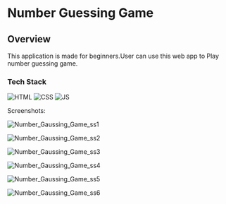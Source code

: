 
<h1>Number Guessing Game</h1>

<h2>Overview</h2>

<p>This application is made for beginners.User can use this web app to Play number guessing game.</p>

<h3>Tech Stack</h3>

![HTML](https://img.shields.io/badge/html5%20-%23E34F26.svg?&style=for-the-badge&logo=html5&logoColor=white)
![CSS](https://img.shields.io/badge/css3%20-%231572B6.svg?&style=for-the-badge&logo=css3&logoColor=white)
![JS](https://img.shields.io/badge/javascript%20-%23323330.svg?&style=for-the-badge&logo=javascript&logoColor=%23F7DF1E)

Screenshots:


![Number_Gaussing_Game_ss1](https://github.com/TechnicalAmanjeet/WebDev-ProjectKart/blob/Number_gaussing/19.Number_gaussing_game/images/ss1.png?raw=true)


![Number_Gaussing_Game_ss2](https://github.com/TechnicalAmanjeet/WebDev-ProjectKart/blob/Number_gaussing/19.Number_gaussing_game/images/ss2.png?raw=true)


![Number_Gaussing_Game_ss3](https://github.com/TechnicalAmanjeet/WebDev-ProjectKart/blob/Number_gaussing/19.Number_gaussing_game/images/ss3.png?raw=true)


![Number_Gaussing_Game_ss4](https://github.com/TechnicalAmanjeet/WebDev-ProjectKart/blob/Number_gaussing/19.Number_gaussing_game/images/ss4.png?raw=true)


![Number_Gaussing_Game_ss5](https://github.com/TechnicalAmanjeet/WebDev-ProjectKart/blob/Number_gaussing/19.Number_gaussing_game/images/ss5.png?raw=true)


![Number_Gaussing_Game_ss6](https://github.com/TechnicalAmanjeet/WebDev-ProjectKart/blob/Number_gaussing/19.Number_gaussing_game/images/ss6.png?raw=true)




